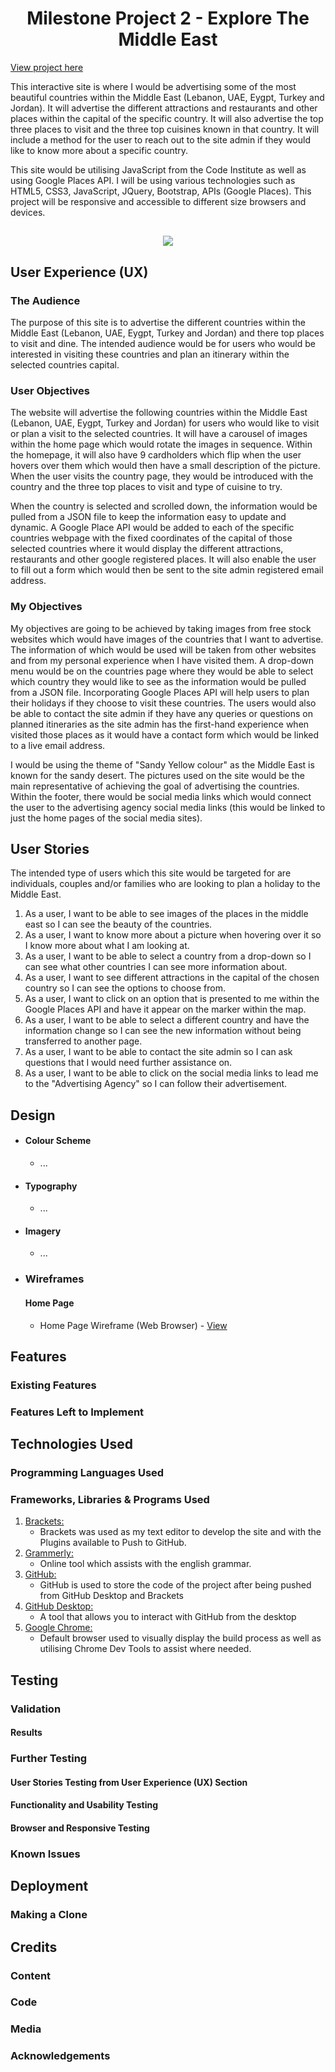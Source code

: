<h1 align="center">Milestone Project 2 - Explore The Middle East </h1>

[View project here](#)

This interactive site is where I would be advertising some of the most beautiful countries within the Middle East (Lebanon, UAE, Eygpt, Turkey and Jordan). It will advertise the different attractions and restaurants and other places within the capital of the specific country. It will also advertise the top three places to visit and the three top cuisines known in that country. It will include a method for the user to reach out to the site admin if they would like to know more about a specific country.

This site would be utilising JavaScript from the Code Institute as well as using Google Places API. I will be using various technologies such as HTML5, CSS3, JavaScript, JQuery, Bootstrap, APIs (Google Places).  This project will be responsive and accessible to different size browsers and devices.

<h2 align="center"><img src="#"></h2>

## User Experience (UX)

### The Audience

The purpose of this site is to advertise the different countries within the Middle East (Lebanon, UAE, Eygpt, Turkey and Jordan) and there top places to visit and dine. The intended audience would be for users who would be interested in visiting these countries and plan an itinerary within the selected countries capital.

### User Objectives

The website will advertise the following countries within the Middle East (Lebanon, UAE, Eygpt, Turkey and Jordan) for users who would like to visit or plan a visit to the selected countries. It will have a carousel of images within the home page which would rotate the images in sequence. Within the homepage, it will also have 9 cardholders which flip when the user hovers over them which would then have a small description of the picture. When the user visits the country page, they would be introduced with the country and the three top places to visit and type of cuisine to try.

When the country is selected and scrolled down, the information would be pulled from a JSON file to keep the information easy to update and dynamic. A Google Place API would be added to each of the specific countries webpage with the fixed coordinates of the capital of those selected countries where it would display the different attractions, restaurants and other google registered places. It will also enable the user to fill out a form which would then be sent to the site admin registered email address.

### My Objectives

My objectives are going to be achieved by taking images from free stock websites which would have images of the countries that I want to advertise. The information of which would be used will be taken from other websites and from my personal experience when I have visited them. A drop-down menu would be on the countries page where they would be able to select which country they would like to see as the information would be pulled from a JSON file. Incorporating Google Places API will help users to plan their holidays if they choose to visit these countries. The users would also be able to contact the site admin if they have any queries or questions on planned itineraries as the site admin has the first-hand experience when visited those places as it would have a contact form which would be linked to a live email address.

I would be using the theme of "Sandy Yellow colour" as the Middle East is known for the sandy desert. The pictures used on the site would be the main representative of achieving the goal of advertising the countries. Within the footer, there would be social media links which would connect the user to the advertising agency social media links (this would be linked to just the home pages of the social media sites).

## User Stories

The intended type of users which this site would be targeted for are individuals, couples and/or families who are looking to plan a holiday to the Middle East.

1. As a user, I want to be able to see images of the places in the middle east so I can see the beauty of the countries.
2. As a user, I want to know more about a picture when hovering over it so I know more about what I am looking at.
3. As a user, I want to be able to select a country from a drop-down so I can see what other countries I can see more information about.
4. As a user, I want to see different attractions in the capital of the chosen country so I can see the options to choose from.
5. As a user, I want to click on an option that is presented to me within the Google Places API and have it appear on the marker within the map.
6. As a user, I want to be able to select a different country and have the information change so I can see the new information without being transferred to another page.
7. As a user, I want to be able to contact the site admin so I can ask questions that I would need further assistance on.
8. As a user, I want to be able to click on the social media links to lead me to the "Advertising Agency" so I can follow their advertisement.

## Design

-   #### Colour Scheme
    -   ...

-   #### Typography
    -   ...

-   #### Imagery
    -   ...

*   ### Wireframes

    #### Home Page
    - Home Page Wireframe (Web Browser) - [View](https://github.com/adnanmuhtadi/milestone-project-2/blob/main/documentation/wireframes/home-page-wireframe-web-browser.pdf)

## Features

### Existing Features



### Features Left to Implement



## Technologies Used

###  Programming Languages Used



### Frameworks, Libraries & Programs Used

1. [Brackets:](http://brackets.io/)
    - Brackets was used as my text editor to develop the site and with the Plugins available to Push to GitHub.
1. [Grammerly:](https://app.grammarly.com/)
    - Online tool which assists with the english grammar.
1. [GitHub:](https://github.com/)
    - GitHub is used to store the code of the project after being pushed from GitHub Desktop and Brackets
1. [GitHub Desktop:](https://desktop.github.com/)
    - A tool that allows you to interact with GitHub from the desktop
1. [Google Chrome:](https://www.google.co.uk/intl/en_uk/chrome/)
    - Default browser used to visually display the build process as well as utilising Chrome Dev Tools to assist where needed.

## Testing

### Validation

#### Results

### Further Testing

#### User Stories Testing from User Experience (UX) Section

#### Functionality and Usability Testing

#### Browser and Responsive Testing

### Known Issues

## Deployment

### Making a Clone

## Credits

### Content

### Code

### Media

### Acknowledgements
